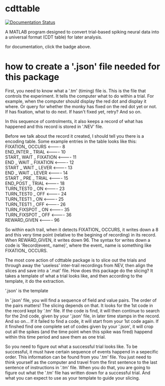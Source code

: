 # cdttable

[![Documentation Status](http://readthedocs.org/projects/cdttable/badge/?version=latest)](http://cdttable.readthedocs.org/en/latest/?badge=latest)

A MATLAB program designed to convert trial-based spiking neural data into a universal format (CDT table) for later analysis.

for documentation, click the badge above.


# how to create a '.json' file needed for this package  

First, you need to know what a '.tm' (timing) file is. This is the file that controls the experiment. It tells the computer what to do within a trial. For example, when the computer should display the red dot and display it where. Or query for whether the monky has fixed on the red dot yet or not. If has fixation, what to do next. If hasn't fixed yet, retry? And so on.  

In this sequence of controlments, it also keeps a record of what has happened and this record is stored in '.NEV' file. 

Before we talk about the record it created, I should tell you there is a encoding table. Some example entries in the table looks like this:  
FIXATION_ OCCURS        <----  8  
END_INTER _ TRIAL      <---- 10  
START_ WAIT _ FIXATION  <---- 11  
END _ WAIT _ FIXATION   <---- 12  
START _ WAIT _ LEVER    <---- 13  
END _ WAIT _ LEVER      <---- 14  
START _ PRE _ TRIAL     <---- 15  
END_POST _ TRIAL      <---- 18  
TURN_TEST0 _ ON       <---- 23  
TURN_TEST0 _ OFF      <---- 24  
TURN_TEST1 _ ON       <---- 25  
TURN_TEST1 _ OFF      <---- 26  
TURN_FIXSPOT _ ON     <---- 35  
TURN_FIXSPOT _ OFF    <---- 36  
REWARD_GIVEN               <---- 96  

So within each trail, when it detects FIXATION_ OCCURS, it writes down a 8 and this very time point (relative to the begining of recording) in its record. When REWARD_GIVEN, it writes down 96. The syntax for writes down a code is 'Record(event_ name)', where the event_ name is something like FIXATION_ OCCURS.

The most core action of cdttable package is to slice out the trials and through away the 'useless' inter-trail recordings from NEV, then align the slices and save into a '.mat' file. How does this package do the slicing? It takes a template of what a trial looks like, and then according to the template, it do the extraction. 

'.json' is the template

In '.json' file, you will find a sequence of field and value pairs. The order of the pairs matters! The slicing depends on that. It looks for the 1st code in the record kept by '.tm' file. If the code is find, it will then continue to search for the 2nd code, given by your '.json' file, in later time stamps in the record. And so on... If it failed to find a code, it will start from your 1st code again. If it finshed find one complete set of codes given by your '.json', it will crop out all the spikes (and the time point when this spike was fired) happend within this time period and save them as one trial.

So you need to figure out what a successful trial looks like. To be successful, it must have certain sequence of events happend in a sepecific order. This information can be found from you '.tm' file. You just need to think yourself as the computer and travel from the first sentence to the last sentence of instructions in '.tm' file. When you do that, you are going to figure out what the '.tm' file has written down for a successful trial. And what you can expect to use as your template to guide your slicing.
